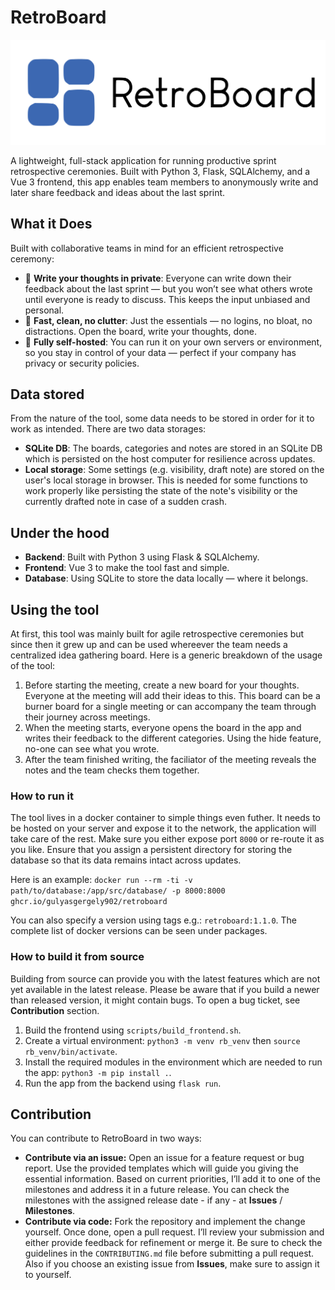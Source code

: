 # RetroBoard

<!-- markdownlint-disable MD033 -->
<picture>
  <source media="(prefers-color-scheme: dark)" srcset="assets/banner-dark.svg">
  <source media="(prefers-color-scheme: light)" srcset="assets/banner-light.svg">
  <img alt="Logo" src="assets/banner-light.svg">
</picture>
<!-- markdownlint-enable MD033 -->

A lightweight, full-stack application for running productive sprint retrospective ceremonies. Built with Python 3, Flask, SQLAlchemy, and a Vue 3 frontend, this app enables team members to anonymously write and later share feedback and ideas about the last sprint.

## What it Does

Built with collaborative teams in mind for an efficient retrospective ceremony:

* 🧠 **Write your thoughts in private**: Everyone can write down their feedback about the last sprint — but you won’t see what others wrote until everyone is ready to discuss. This keeps the input unbiased and personal.
* 🚀 **Fast, clean, no clutter**: Just the essentials — no logins, no bloat, no distractions. Open the board, write your thoughts, done.
* 🔐 **Fully self-hosted**: You can run it on your own servers or environment, so you stay in control of your data — perfect if your company has privacy or security policies.

## Data stored

From the nature of the tool, some data needs to be stored in order for it to work as intended. There are two data storages:

* **SQLite DB**: The boards, categories and notes are stored in an SQLite DB which is persisted on the host computer for resilience across updates.
* **Local storage**: Some settings (e.g. visibility, draft note) are stored on the user's local storage in browser. This is needed for some functions to work properly like persisting the state of the note's visibility or the currently drafted note in case of a sudden crash.

## Under the hood

* **Backend**: Built with Python 3 using Flask & SQLAlchemy.
* **Frontend**: Vue 3 to make the tool fast and simple.
* **Database**: Using SQLite to store the data locally — where it belongs.

## Using the tool

At first, this tool was mainly built for agile retrospective ceremonies but since then it grew up and can be used whereever the team needs a centralized idea gathering board. Here is a generic breakdown of the usage of the tool:

1. Before starting the meeting, create a new board for your thoughts. Everyone at the meeting will add their ideas to this. This board can be a burner board for a single meeting or can accompany the team through their journey across meetings.
2. When the meeting starts, everyone opens the board in the app and writes their feedback to the different categories. Using the hide feature, no-one can see what you wrote.
3. After the team finished writing, the faciliator of the meeting reveals the notes and the team checks them together.

### How to run it

The tool lives in a docker container to simple things even futher. It needs to be hosted on your server and expose it to the network, the application will take care of the rest. Make sure you either expose port `8000` or re-route it as you like. Ensure that you assign a persistent directory for storing the database so that its data remains intact across updates.

Here is an example:
```docker run --rm -ti -v path/to/database:/app/src/database/ -p 8000:8000 ghcr.io/gulyasgergely902/retroboard```

You can also specify a version using tags e.g.: `retroboard:1.1.0`. The complete list of docker versions can be seen under packages.

### How to build it from source

Building from source can provide you with the latest features which are not yet available in the latest release. Please be aware that if you build a newer than released version, it might contain bugs. To open a bug ticket, see **Contribution** section.

1. Build the frontend using `scripts/build_frontend.sh`.
2. Create a virtual environment: `python3 -m venv rb_venv` then `source rb_venv/bin/activate`.
3. Install the required modules in the environment which are needed to run the app: `python3 -m pip install .`.
4. Run the app from the backend using `flask run`.

## Contribution

You can contribute to RetroBoard in two ways:

* **Contribute via an issue:** Open an issue for a feature request or bug report. Use the provided templates which will guide you giving the essential information. Based on current priorities, I’ll add it to one of the milestones and address it in a future release. You can check the milestones with the assigned release date - if any - at **Issues** / **Milestones**.
* **Contribute via code:** Fork the repository and implement the change yourself. Once done, open a pull request. I’ll review your submission and either provide feedback for refinement or merge it. Be sure to check the guidelines in the `CONTRIBUTING.md` file before submitting a pull request. Also if you choose an existing issue from **Issues**, make sure to assign it to yourself.

